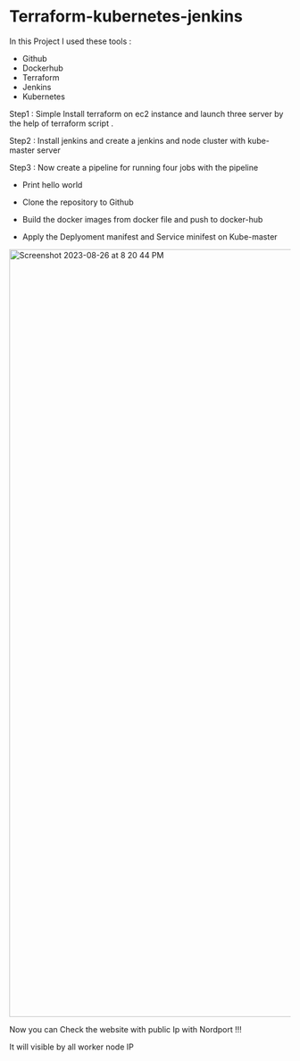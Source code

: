 # Terraform-kubernetes-jenkins

In this Project I used these tools :

* Github
* Dockerhub
* Terraform
* Jenkins
* Kubernetes

Step1 : Simple Install terraform on ec2 instance and launch three server by the help of terraform script .

Step2 : Install jenkins and create a jenkins and node cluster with kube-master server 

Step3 : Now create a pipeline for running four jobs with the pipeline 

  *  Print hello world    

  *  Clone the repository to Github    

  *  Build the docker images from docker file and push to docker-hub   

  *  Apply the Deplyoment manifest and Service minifest on Kube-master


<img width="1374" alt="Screenshot 2023-08-26 at 8 20 44 PM" src="https://github.com/hrbhardwaj/Terraform-kubernetes-jenkins/assets/131919525/6bd45433-4cea-469c-9dbd-522a44c2b6e7">


Now you can Check the website with public Ip with Nordport !!!


It will visible by all worker node IP









  



